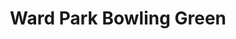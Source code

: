 ---
title: "Ward Park Bowling Green"
address: "Ward Park Bowling Green, Park Avenue, Bangor, Down, BT20 4JU"
tel: "+44 (0)28 9145 8773"
county: "Down"
category: "Bowling"
type: "Content"
lat: "54.65994644165039"
lng: "-5.664578914642334"
---